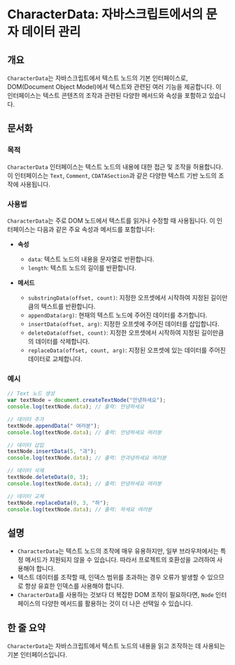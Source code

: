 <!--
Meta Description: # CharacterData: 자바스크립트에서의 문자 데이터 관리 ## 개요 `CharacterData`는 자바스크립트에서 텍스트 노드의 기본 인터페이스로, DOM(Document Object Model)에서 텍스트와 관련된 여러 기능을 제공합니다. 이 인터페이스는 텍...
Meta Keywords: 텍스트, textnode, characterdata, 노드의, data
-->

# CharacterData: 자바스크립트에서의 문자 데이터 관리

## 개요
`CharacterData`는 자바스크립트에서 텍스트 노드의 기본 인터페이스로, DOM(Document Object Model)에서 텍스트와 관련된 여러 기능을 제공합니다. 이 인터페이스는 텍스트 콘텐츠의 조작과 관련된 다양한 메서드와 속성을 포함하고 있습니다.

## 문서화
### 목적
`CharacterData` 인터페이스는 텍스트 노드의 내용에 대한 접근 및 조작을 허용합니다. 이 인터페이스는 `Text`, `Comment`, `CDATASection`과 같은 다양한 텍스트 기반 노드의 조작에 사용됩니다.

### 사용법
`CharacterData`는 주로 DOM 노드에서 텍스트를 읽거나 수정할 때 사용됩니다. 이 인터페이스는 다음과 같은 주요 속성과 메서드를 포함합니다:

- **속성**
  - `data`: 텍스트 노드의 내용을 문자열로 반환합니다.
  - `length`: 텍스트 노드의 길이를 반환합니다.
  
- **메서드**
  - `substringData(offset, count)`: 지정한 오프셋에서 시작하여 지정된 길이만큼의 텍스트를 반환합니다.
  - `appendData(arg)`: 현재의 텍스트 노드에 주어진 데이터를 추가합니다.
  - `insertData(offset, arg)`: 지정한 오프셋에 주어진 데이터를 삽입합니다.
  - `deleteData(offset, count)`: 지정한 오프셋에서 시작하여 지정된 길이만큼의 데이터를 삭제합니다.
  - `replaceData(offset, count, arg)`: 지정된 오프셋에 있는 데이터를 주어진 데이터로 교체합니다.

### 예시
```javascript
// Text 노드 생성
var textNode = document.createTextNode("안녕하세요");
console.log(textNode.data); // 출력: 안녕하세요

// 데이터 추가
textNode.appendData(" 여러분");
console.log(textNode.data); // 출력: 안녕하세요 여러분

// 데이터 삽입
textNode.insertData(5, "과");
console.log(textNode.data); // 출력: 안과녕하세요 여러분

// 데이터 삭제
textNode.deleteData(0, 3);
console.log(textNode.data); // 출력: 안녕하세요 여러분

// 데이터 교체
textNode.replaceData(0, 3, "하");
console.log(textNode.data); // 출력: 하세요 여러분
```

## 설명
- `CharacterData`는 텍스트 노드의 조작에 매우 유용하지만, 일부 브라우저에서는 특정 메서드가 지원되지 않을 수 있습니다. 따라서 프로젝트의 호환성을 고려하여 사용해야 합니다.
- 텍스트 데이터를 조작할 때, 인덱스 범위를 초과하는 경우 오류가 발생할 수 있으므로 항상 유효한 인덱스를 사용해야 합니다.
- `CharacterData`를 사용하는 것보다 더 복잡한 DOM 조작이 필요하다면, `Node` 인터페이스의 다양한 메서드를 활용하는 것이 더 나은 선택일 수 있습니다.

## 한 줄 요약
`CharacterData`는 자바스크립트에서 텍스트 노드의 내용을 읽고 조작하는 데 사용되는 기본 인터페이스입니다.